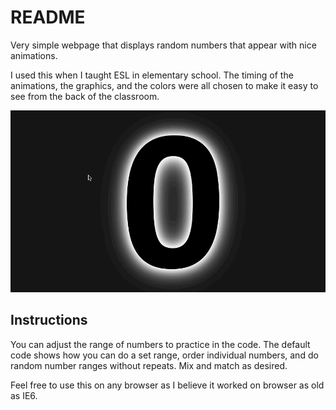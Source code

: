 # README

Very simple webpage that displays random numbers that appear with nice animations.

I used this when I taught ESL in elementary school. The timing of the animations, the graphics, and the colors were all chosen to make it easy to see from the back of the classroom.

![Example Video](/screenshots/random-numbers.gif?raw=true "Example Video")

## Instructions

You can adjust the range of numbers to practice in the code. The default code shows how you can do a set range, order individual numbers, and do random number ranges without repeats. Mix and match as desired.

Feel free to use this on any browser as I believe it worked on browser as old as IE6.
